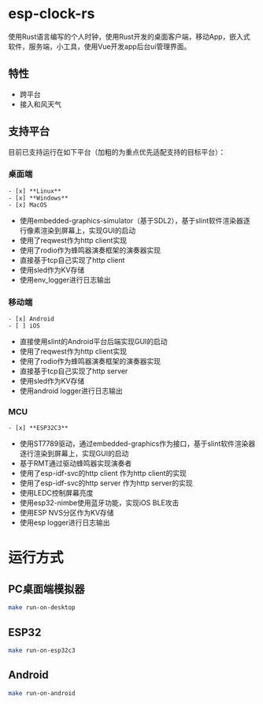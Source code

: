 # esp-clock-rs
使用Rust语言编写的个人时钟，使用Rust开发的桌面客户端，移动App，嵌入式软件，服务端，小工具，使用Vue开发app后台ui管理界面。

## 特性
- 跨平台
- 接入和风天气

## 支持平台
目前已支持运行在如下平台（加粗的为重点优先适配支持的目标平台）：
### 桌面端
    - [x] **Linux**
    - [x] **Windows**
    - [x] MacOS

- 使用embedded-graphics-simulator（基于SDL2），基于slint软件渲染器逐行像素渲染到屏幕上，实现GUI的启动
- 使用了reqwest作为http client实现
- 使用了rodio作为蜂鸣器演奏框架的演奏器实现
- 直接基于tcp自己实现了http client
- 使用sled作为KV存储
- 使用env_logger进行日志输出
  
### 移动端
    - [x] Android
    - [ ] iOS

- 直接使用slint的Android平台后端实现GUI的启动
- 使用了reqwest作为http client实现
- 使用了rodio作为蜂鸣器演奏框架的演奏器实现
- 直接基于tcp自己实现了http server
- 使用sled作为KV存储
- 使用android logger进行日志输出

### MCU
    - [x] **ESP32C3**

- 使用ST7789驱动，通过embedded-graphics作为接口，基于slint软件渲染器逐行渲染到屏幕上，实现GUI的启动
- 基于RMT通过驱动蜂鸣器实现演奏者
- 使用了esp-idf-svc的http client 作为http client的实现
- 使用了esp-idf-svc的http server 作为http server的实现
- 使用LEDC控制屏幕亮度
- 使用esp32-nimbe使用蓝牙功能，实现iOS BLE攻击
- 使用ESP NVS分区作为KV存储
- 使用esp logger进行日志输出

# 运行方式

## PC桌面端模拟器
```bash
make run-on-desktop
```

## ESP32
```bash
make run-on-esp32c3
```

## Android
```bash
make run-on-android
```
